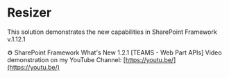 # Resizer
This solution demonstrates the new capabilities in SharePoint Framework v.1.12.1

⚙ SharePoint Framework What's New 1.2.1 [TEAMS - Web Part APIs]
Video demonstration on my YouTube Channel:
[https://youtu.be/](https://youtu.be/)
